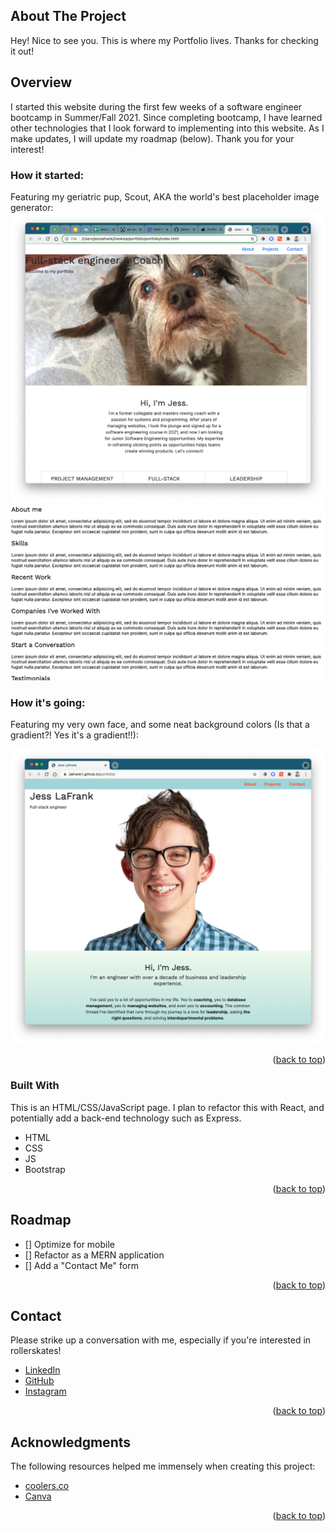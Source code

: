 <!-- ABOUT THE PROJECT -->

## About The Project

Hey! Nice to see you. This is where my Portfolio lives. Thanks for checking it out!

## Overview

I started this website during the first few weeks of a software engineer bootcamp in Summer/Fall 2021. Since completing bootcamp, I have learned other technologies that I look forward to implementing into this website. As I make updates, I will update my roadmap (below). Thank you for your interest!

### How it started:

Featuring my geriatric pup, Scout, AKA the world's best placeholder image generator:
![Old WireFrame](./assets/wireframe-old.png)
![Old WireFrame](./assets/wireframe-old-2.png)

### How it's going:

Featuring my very own face, and some neat background colors (Is that a gradient?! Yes it's a gradient!!):

![Things To Do Landing Page](./assets/scrnshot.png)

<p align="right">(<a href="#top">back to top</a>)</p>

### Built With

This is an HTML/CSS/JavaScript page. I plan to refactor this with React, and potentially add a back-end technology such as Express.

- HTML
- CSS
- JS
- Bootstrap

<p align="right">(<a href="#top">back to top</a>)</p>

<!-- ROADMAP -->

## Roadmap

- [] Optimize for mobile
- [] Refactor as a MERN application
- [] Add a "Contact Me" form

<p align="right">(<a href="#top">back to top</a>)</p>

<!-- CONTACT -->

## Contact

Please strike up a conversation with me, especially if you're interested in rollerskates!

- [LinkedIn](https://www.linkedin.com/in/jesslafrank/)
- [GitHub](https://github.com/jlafrank1)
- [Instagram](https://www.instagram.com/blood.sweat.and.ears/)

<p align="right">(<a href="#top">back to top</a>)</p>

<!-- ACKNOWLEDGMENTS -->

## Acknowledgments

The following resources helped me immensely when creating this project:

- [coolers.co](https://coolors.co/)
- [Canva](https://www.canva.com/)

<p align="right">(<a href="#top">back to top</a>)</p>
